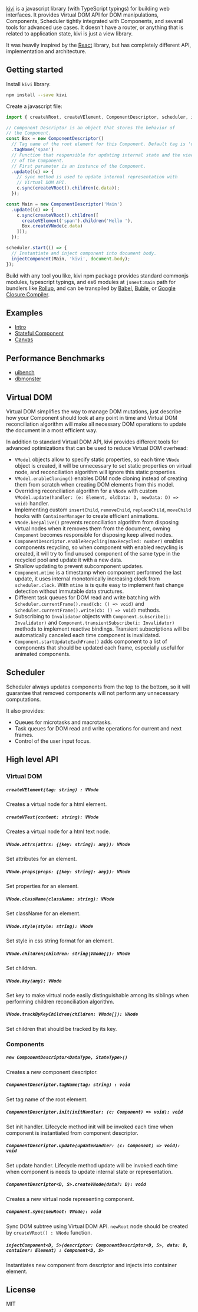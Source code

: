 [kivi](http://github.com/localvoid/kivi) is a javascript library (with
TypeScript typings) for building web interfaces. It provides Virtual DOM API
for DOM manipulations, Components, Scheduler tightly integrated with
Components, and several tools for advanced use cases. It doesn't have a router,
or anything that is related to application state, kivi is just a view library.

It was heavily inspired by the [React](https://facebook.github.io/react/)
library, but has completely different API, implementation and architecture.

## Getting started

Install `kivi` library.

```sh
npm install --save kivi
```

Create a javascript file:

```js
import { createVRoot, createVElement, ComponentDescriptor, scheduler, injectComponent } from 'kivi';

// Component Descriptor is an object that stores the behavior of
// the Component.
const Box = new ComponentDescriptor()
  // Tag name of the root element for this Component. Default tag is 'div'.
  .tagName('span')
  // Function that responsible for updating internal state and the view
  // of the Component.
  // First parameter is an instance of the Component.
  .update((c) => {
    // sync method is used to update internal representation with
    // Virtual DOM API.
    c.sync(createVRoot().children(c.data));
  });

const Main = new ComponentDescriptor('Main')
  .update((c) => {
    c.sync(createVRoot().children([
      createVElement('span').children('Hello '),
      Box.createVNode(c.data)
    ]));
  });

scheduler.start(() => {
  // Instantiate and inject component into document body.
  injectComponent(Main, 'kivi', document.body);
});
```

Build with any tool you like, kivi npm package provides standard commonjs
modules, typescript typings, and es6 modules at `jsnext:main` path for bundlers
like [Rollup](http://rollupjs.org/), and can be transpiled by
[Babel](https://babeljs.io), [Buble](https://gitlab.com/Rich-Harris/buble),
or [Google Closure Compiler](https://github.com/google/closure-compiler).

## Examples

- [Intro](https://github.com/localvoid/kivi/tree/master/examples/intro)
- [Stateful Component](https://github.com/localvoid/kivi/tree/master/examples/stateful_component)
- [Canvas](https://github.com/localvoid/kivi/tree/master/examples/canvas)

## Performance Benchmarks

- [uibench](https://localvoid.github.io/uibench/)
- [dbmonster](https://localvoid.github.io/kivi-dbmonster/)

## Virtual DOM

Virtual DOM simplifies the way to manage DOM mutations, just describe how your
Component should look at any point in time and Virtual DOM reconciliation
algorithm will make all necessary DOM operations to update the document in a
most efficient way.

In addition to standard Virtual DOM API, kivi provides different tools for
advanced optimizations that can be used to reduce Virtual DOM overhead:

- `VModel` objects allow to specify static properties, so each time `VNode`
object is created, it will be unnecessary to set static properties on virtual
node, and reconciliation algorithm will ignore this static properties.
- `VModel.enableCloning()` enables DOM node cloning instead of creating them
from scratch when creating DOM elements from this model.
- Overriding reconciliation algorithm for a `VNode` with custom
`VModel.update(handler: (e: Element, oldData: D, newData: D) => void)` handler.
- Implementing custom `insertChild`, `removeChild`, `replaceChild`, `moveChild`
hooks with `ContainerManager` to create efficient animations.
- `VNode.keepAlive()` prevents reconciliation algorithm from disposing virtual
nodes when it removes them from the document, owning `Component` becomes
responsible for disposing keep alived nodes.
- `ComponentDescriptor.enableRecycling(maxRecycled: number)` enables components
recycling, so when component with enabled recycling is created, it will try to
find unused component of the same type in the recycled pool and update it with
a new data.
- Shallow updating to prevent subcomponent updates.
- `Component.mtime` is a timestamp when component performed the last update, it
uses internal monotonically increasing clock from `scheduler.clock`. With
`mtime` is is quite easy to implement fast change detection without immutable
data structures.
- Different task queues for DOM read and write batching with
`Scheduler.currentFrame().read(cb: () => void)` and
`Scheduler.currentFrame().write(cb: () => void)` methods.
- Subscribing to `Invalidator` objects with
`Component.subscribe(i: Invalidator)` and
`Component.transientSubscribe(i: Invalidator)` methods to implement reactive
bindings. Transient subscriptions will be automatically canceled each time
component is invalidated.
- `Component.startUpdateEachFrame()` adds component to a list of components
that should be updated each frame, especially useful for animated components.

## Scheduler

Scheduler always updates components from the top to the bottom, so it
will guarantee that removed components will not perform any unnecessary
computations.

It also provides:

- Queues for microtasks and macrotasks.
- Task queues for DOM read and write operations for current and next frames.
- Control of the user input focus.

## High level API

### Virtual DOM

##### `createVElement(tag: string) : VNode`

Creates a virtual node for a html element.

##### `createVText(content: string): VNode`

Creates a virtual node for a html text node.

##### `VNode.attrs(attrs: {[key: string]: any}): VNode`

Set attributes for an element.

##### `VNode.props(props: {[key: string]: any}): VNode`

Set properties for an element.

##### `VNode.className(className: string): VNode`

Set className for an element.

##### `VNode.style(style: string): VNode`

Set style in css string format for an element.

##### `VNode.children(children: string|VNode[]): VNode`

Set children.

##### `VNode.key(any): VNode`

Set key to make virtual node easily distinguishable among its siblings when
performing children reconciliation algorithm.

##### `VNode.trackByKeyChildren(children: VNode[]): VNode`

Set children that should be tracked by its key.

### Components

##### `new ComponentDescriptor<DataType, StateType>()`

Creates a new component descriptor.

##### `ComponentDescriptor.tagName(tag: string) : void`

Set tag name of the root element.

##### `ComponentDescriptor.init(initHandler: (c: Component) => void): void`

Set init handler. Lifecycle method init will be invoked each time when
component is instantiated from component descriptor.

##### `ComponentDescriptor.update(updateHandler: (c: Component) => void): void`

Set update handler. Lifecycle method update will be invoked each time when
component is needs to update internal state or representation.

##### `ComponentDescriptor<D, S>.createVNode(data?: D): void`

Creates a new virtual node representing component.

##### `Component.sync(newRoot: VNode): void`

Sync DOM subtree using Virtual DOM API. `newRoot` node should be created by
`createVRoot() : VNode` function.

##### `injectComponent<D, S>(descriptor: ComponentDescriptor<D, S>, data: D, container: Element) : Component<D, S>`

Instantiates new component from descriptor and injects into container element.

## License

MIT